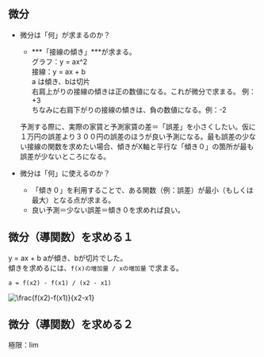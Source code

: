 ## 微分

- 微分は「何」が求まるのか？
	- ***「接線の傾き」***が求まる。  
	グラフ：y = ax^2  
	接線：y = ax + b   
	a は傾き、bは切片  
	右肩上がりの接線の傾きは正の数値になる。これが微分で求まる。  例：+3  
	ちなみに右肩下がりの接線の傾きは、負の数値になる。例：-2

	予測する際に、実際の家賃と予測家賃の差＝「誤差」を小さくしたい。仮に１万円の誤差より３００円の誤差のほうが良い予測になる。最も誤差の少ない接線の関数を求めたい場合、傾きがX軸と平行な「傾き０」の箇所が最も誤差が少ないところになる。

- 微分は「何」に使えるのか？
	- 「傾き０」を利用することで、ある関数（例：誤差）が最小（もしくは最大）となる点が求まる。
	- 良い予測＝少ない誤差＝傾き０を求めれば良い。

## 微分（導関数）を求める１

y = ax + b aが傾き、bが切片でした。  
傾きを求めるには、```f(x)の増加量 / xの増加量``` で求まる。  

```a = f(x2) - f(x1) / (x2 - x1) ```   

<img src="https://latex.codecogs.com/gif.latex?\frac{f(x2)-f(x1)}{x2-x1}" title="\frac{f(x2)-f(x1)}{x2-x1}" />

## 微分（導関数）を求める２

極限：lim